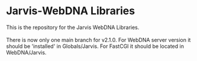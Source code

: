 # Jarvis-WebDNA Libraries

This is the repository for the Jarvis WebDNA Libraries.<br/>
<br/>
There is now only one main branch for v2.1.0. For WebDNA server version it should be 'installed' in Globals/Jarvis. For FastCGI it should be located in WebDNA/Jarvis.